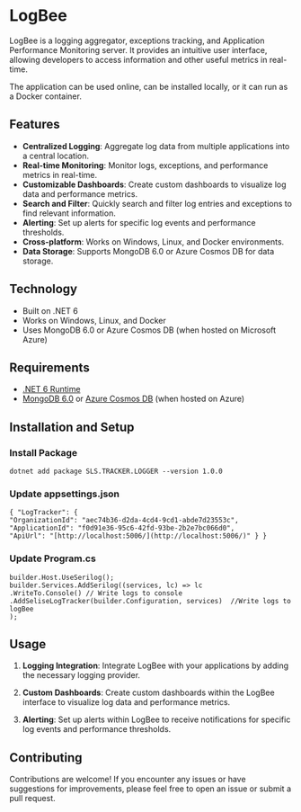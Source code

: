 # LogBee

LogBee is a logging aggregator, exceptions tracking, and Application Performance Monitoring server. It provides an intuitive user interface, allowing developers to access information and other useful metrics in real-time.

The application can be used online, can be installed locally, or it can run as a Docker container.

## Features

- **Centralized Logging**: Aggregate log data from multiple applications into a central location.
- **Real-time Monitoring**: Monitor logs, exceptions, and performance metrics in real-time.
- **Customizable Dashboards**: Create custom dashboards to visualize log data and performance metrics.
- **Search and Filter**: Quickly search and filter log entries and exceptions to find relevant information.
- **Alerting**: Set up alerts for specific log events and performance thresholds.
- **Cross-platform**: Works on Windows, Linux, and Docker environments.
- **Data Storage**: Supports MongoDB 6.0 or Azure Cosmos DB for data storage.


## Technology

- Built on .NET 6
- Works on Windows, Linux, and Docker
- Uses MongoDB 6.0 or Azure Cosmos DB (when hosted on Microsoft Azure)


## Requirements

- [.NET 6 Runtime](https://dotnet.microsoft.com/download/dotnet/6.0)
- [MongoDB 6.0](https://www.mongodb.com/try/download/community) or [Azure Cosmos DB](https://azure.microsoft.com/en-us/services/cosmos-db/) (when hosted on Azure)


## Installation and Setup

### Install Package

    dotnet add package SLS.TRACKER.LOGGER --version 1.0.0

### Update appsettings.json

    { "LogTracker": { 
    "OrganizationId": "aec74b36-d2da-4cd4-9cd1-abde7d23553c", 
    "ApplicationId": "f0d91e36-95c6-42fd-93be-2b2e7bc066d0", 
    "ApiUrl": "[http://localhost:5006/](http://localhost:5006/)" } }

### Update Program.cs

    builder.Host.UseSerilog();
    builder.Services.AddSerilog((services, lc) => lc 
    .WriteTo.Console() // Write logs to console 
    .AddSeliseLogTracker(builder.Configuration, services)  //Write logs to logBee
    );


## Usage

1.  **Logging Integration**: Integrate LogBee with your applications by adding the necessary logging provider.
    
2.  **Custom Dashboards**: Create custom dashboards within the LogBee interface to visualize log data and performance metrics.
    
3.  **Alerting**: Set up alerts within LogBee to receive notifications for specific log events and performance thresholds.
    

## Contributing

Contributions are welcome! If you encounter any issues or have suggestions for improvements, please feel free to open an issue or submit a pull request.
